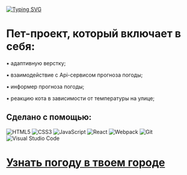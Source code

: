 [![Typing SVG](https://readme-typing-svg.herokuapp.com?font=Roboto&size=35&pause=1000&color=000000&random=false&width=435&lines=The+five+boxing+wizards+jump+quickly)](https://git.io/typing-svg)

# Пет-проект, который включает в себя:

▪ адаптивную верстку;

▪ взаимодействие с Api-сервисом прогноза погоды;

▪ информер прогноза погоды;

▪ реакцию кота в зависимости от температуры на улице;

## Сделано с помощью:
![HTML5](https://img.shields.io/badge/html5-%23E34F26.svg?style=for-the-badge&logo=html5&logoColor=white)
![CSS3](https://img.shields.io/badge/css3-%231572B6.svg?style=for-the-badge&logo=css3&logoColor=white)
![JavaScript](https://img.shields.io/badge/-JavaScript-090909?style=for-the-badge&logo=JavaScript)
![React](https://img.shields.io/badge/react-%2320232a.svg?style=for-the-badge&logo=react&logoColor=%2361DAFB)
![Webpack](https://img.shields.io/badge/webpack-%238DD6F9.svg?style=for-the-badge&logo=webpack&logoColor=black)
![Git](https://img.shields.io/badge/git-%23F05033.svg?style=for-the-badge&logo=git&logoColor=white)
![Visual Studio Code](https://img.shields.io/badge/Visual%20Studio%20Code-0078d7.svg?style=for-the-badge&logo=visual-studio-code&logoColor=white)

# [Узнать погоду в твоем городе](https://andreymazer.github.io/WeatherEasy/)
